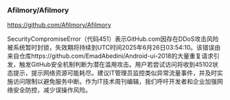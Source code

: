 

### Afilmory/Afilmory
https://github.com/Afilmory/Afilmory


SecurityCompromiseError（代码451）表示GitHub.com因存在DDoS攻击风险被系统暂时封锁，失效期将持续到UTC时间2025年6月26日03:54:10。该错误由来自仓库https://github.com/EmadAbedini/Android-ui-2018的大量重复请求引发，触发GitHub安全机制判断为潜在滥用攻击。用户若尝试访问将收到45102状态提示，提示网络资源可能耗尽。建议IT管理员监控类似异常流量事件，并及时实施访问限制以避免服务中断。作为IT技术周刊编辑，我们呼吁开发者和企业加强网络安全防控，减少误操作风险。

